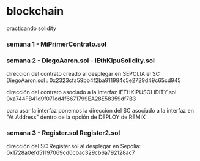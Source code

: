 # blockchain
practicando solidity

### semana 1 - MiPrimerContrato.sol

### semana 2 - DiegoAaron.sol - IEthKipuSolidity.sol

direccion del contrato creado al desplegar en SEPOLIA el SC DiegoAaron.sol : 0x2323cfa59bb4f2ba911984c5e2729d49c65cd945

dirección del contrato asociado a la interfaz IETHKIPUSOLIDITY.sol 0xa744FB41d9f071cd4f6671799EA28E58359df7B3

para usar la interfaz ponemos la dirección del SC asociado a la interfaz en "At Address" dentro de la opción de DEPLOY de REMIX 

### semana 3 - Register.sol Register2.sol

dirección del SC Register.sol al desplegar en Sepolia: 0x1728a0efd51197069cd0cbac329cb6a792128ac7


